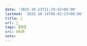```yaml
---
date: '2025-10-13T11:29:42+08:00'
lastmod: '2025-10-14T06:42:23+08:00'
title: 󰢮
url: 󰢮
tags: [毼]
src: GHZR
note:
---
```

